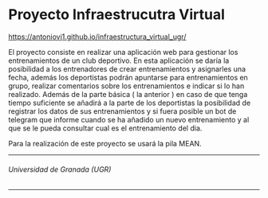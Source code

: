 # Proyecto Infraestrucutra Virtual

https://antoniovj1.github.io/infraestructura_virtual_ugr/

El proyecto consiste en realizar una aplicación web para gestionar los entrenamientos de un club deportivo. En esta aplicación se daría la posibilidad a los entrenadores de crear entrenamientos y asignarles una fecha, además los deportistas podrán apuntarse para entrenamientos en grupo, realizar comentarios sobre los entrenamientos e indicar si lo han realizado. Además de la parte básica ( la anterior ) en caso de que tenga tiempo suficiente se añadirá a la parte de los deportistas la posibilidad de registrar los datos de sus entrenamientos y si fuera posible un bot de telegram que informe cuando se ha añadido un nuevo entrenamiento y al que se le pueda consultar cual es el entrenamiento del dia.

Para la realización de este proyecto se usará la pila MEAN.
___
###### Universidad de Granada (UGR)
___
